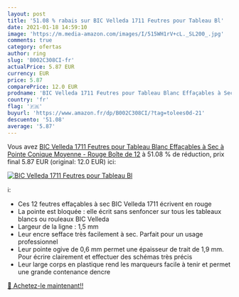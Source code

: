 ```yaml
---
layout: post
title: '51.08 % rabais sur BIC Velleda 1711 Feutres pour Tableau Bl'
date: 2021-01-18 14:59:10
image: 'https://m.media-amazon.com/images/I/515WH1rV+cL._SL200_.jpg'
comments: true
category: ofertas
author: ring
slug: 'B002C308CI-fr'
actualPrice: 5.87 EUR
currency: EUR
price: 5.87
comparePrice: 12.0 EUR
prodname: 'BIC Velleda 1711 Feutres pour Tableau Blanc Effaçables à Sec à Pointe Conique Moyenne - Rouge  Boîte de 12'
country: 'fr'
flag: '🇫🇷'
buyurl: 'https://www.amazon.fr/dp/B002C308CI/?tag=tolees0d-21'
descuento: '51.08'
average: '5.87'
---
```


Vous avez [BIC Velleda 1711 Feutres pour Tableau Blanc Effaçables à Sec à Pointe Conique Moyenne - Rouge  Boîte de 12](https://www.amazon.fr/dp/B002C308CI/?tag=tolees0d-21)  à  51.08 % de réduction, prix final  5.87 EUR (original: 12.0 EUR) ici:

[![BIC Velleda 1711 Feutres pour Tableau Bl](https://m.media-amazon.com/images/I/515WH1rV+cL._SL200_.jpg)](https://www.amazon.fr/dp/B002C308CI/?tag=tolees0d-21)

ℹ️:

- Ces 12 feutres effaçables à sec BIC Velleda 1711 écrivent en rouge
- La pointe est bloquée : elle écrit sans senfoncer sur tous les tableaux blancs ou rouleaux BIC Velleda
- Largeur de la ligne : 1,5 mm
- Leur encre sefface très facilement à sec. Parfait pour un usage professionnel
- Leur pointe ogive de 0,6 mm permet une épaisseur de trait de 1,9 mm. Pour écrire clairement et effectuer des schémas très précis
- Leur large corps en plastique rend les marqueurs facile à tenir et permet une grande contenance dencre

[🛒 Achetez-le maintenant!!](https://www.amazon.fr/dp/B002C308CI/?tag=tolees0d-21)
